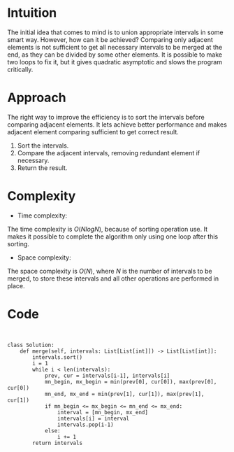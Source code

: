 # Intuition
<!-- Describe your first thoughts on how to solve this problem. -->
The initial idea that comes to mind is to union appropriate intervals in some smart way. However, how can it be achieved? Comparing only adjacent elements is not sufficient to get all necessary intervals to be merged at the end, as they can be divided by some other elements.
It is possible to make two loops to fix it, but it gives quadratic asymptotic and slows the program critically.

# Approach
<!-- Describe your approach to solving the problem. -->
The right way to improve the efficiency is to sort the intervals before comparing adjacent elements. It lets achieve better performance and makes adjacent element comparing sufficient to get correct result.
1. Sort the intervals.
2. Compare the adjacent intervals, removing redundant element if necessary.
3. Return the result.

# Complexity
- Time complexity:
<!-- Add your time complexity here, e.g. $$O(n)$$ -->
The time complexity is $O(NlogN)$, because of sorting operation use. It makes it possible to complete the algorithm only using one loop after this sorting.

- Space complexity:
<!-- Add your space complexity here, e.g. $$O(n)$$ -->
The space complexity is $O(N)$, where $N$ is the number of intervals to be merged, to store these intervals and all other operations are performed in place.

# Code
```


class Solution:
    def merge(self, intervals: List[List[int]]) -> List[List[int]]:
        intervals.sort()
        i = 1
        while i < len(intervals):
            prev, cur = intervals[i-1], intervals[i]
            mn_begin, mx_begin = min(prev[0], cur[0]), max(prev[0], cur[0])
            mn_end, mx_end = min(prev[1], cur[1]), max(prev[1], cur[1])
            if mn_begin <= mx_begin <= mn_end <= mx_end:
                interval = [mn_begin, mx_end]
                intervals[i] = interval
                intervals.pop(i-1)
            else:
                i += 1
        return intervals
```